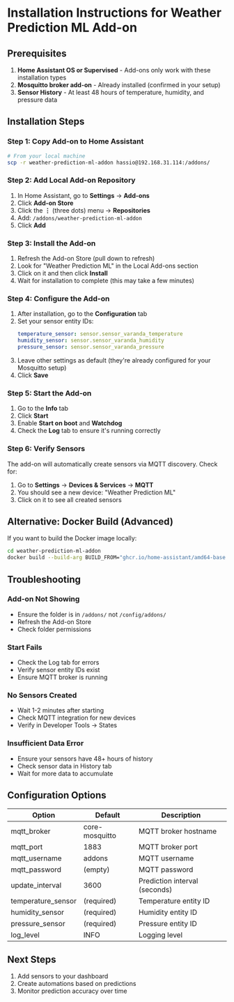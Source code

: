 # Installation Instructions for Weather Prediction ML Add-on

## Prerequisites

1. **Home Assistant OS or Supervised** - Add-ons only work with these installation types
2. **Mosquitto broker add-on** - Already installed (confirmed in your setup)
3. **Sensor History** - At least 48 hours of temperature, humidity, and pressure data

## Installation Steps

### Step 1: Copy Add-on to Home Assistant

```bash
# From your local machine
scp -r weather-prediction-ml-addon hassio@192.168.31.114:/addons/
```

### Step 2: Add Local Add-on Repository

1. In Home Assistant, go to **Settings** → **Add-ons**
2. Click **Add-on Store**
3. Click the **⋮** (three dots) menu → **Repositories**
4. Add: `/addons/weather-prediction-ml-addon`
5. Click **Add**

### Step 3: Install the Add-on

1. Refresh the Add-on Store (pull down to refresh)
2. Look for "Weather Prediction ML" in the Local Add-ons section
3. Click on it and then click **Install**
4. Wait for installation to complete (this may take a few minutes)

### Step 4: Configure the Add-on

1. After installation, go to the **Configuration** tab
2. Set your sensor entity IDs:
   ```yaml
   temperature_sensor: sensor.sensor_varanda_temperature
   humidity_sensor: sensor.sensor_varanda_humidity
   pressure_sensor: sensor.sensor_varanda_pressure
   ```
3. Leave other settings as default (they're already configured for your Mosquitto setup)
4. Click **Save**

### Step 5: Start the Add-on

1. Go to the **Info** tab
2. Click **Start**
3. Enable **Start on boot** and **Watchdog**
4. Check the **Log** tab to ensure it's running correctly

### Step 6: Verify Sensors

The add-on will automatically create sensors via MQTT discovery. Check for:

1. Go to **Settings** → **Devices & Services** → **MQTT**
2. You should see a new device: "Weather Prediction ML"
3. Click on it to see all created sensors

## Alternative: Docker Build (Advanced)

If you want to build the Docker image locally:

```bash
cd weather-prediction-ml-addon
docker build --build-arg BUILD_FROM="ghcr.io/home-assistant/amd64-base:3.19" -t weather-prediction-ml .
```

## Troubleshooting

### Add-on Not Showing
- Ensure the folder is in `/addons/` not `/config/addons/`
- Refresh the Add-on Store
- Check folder permissions

### Start Fails
- Check the Log tab for errors
- Verify sensor entity IDs exist
- Ensure MQTT broker is running

### No Sensors Created
- Wait 1-2 minutes after starting
- Check MQTT integration for new devices
- Verify in Developer Tools → States

### Insufficient Data Error
- Ensure your sensors have 48+ hours of history
- Check sensor data in History tab
- Wait for more data to accumulate

## Configuration Options

| Option | Default | Description |
|--------|---------|-------------|
| mqtt_broker | core-mosquitto | MQTT broker hostname |
| mqtt_port | 1883 | MQTT broker port |
| mqtt_username | addons | MQTT username |
| mqtt_password | (empty) | MQTT password |
| update_interval | 3600 | Prediction interval (seconds) |
| temperature_sensor | (required) | Temperature entity ID |
| humidity_sensor | (required) | Humidity entity ID |
| pressure_sensor | (required) | Pressure entity ID |
| log_level | INFO | Logging level |

## Next Steps

1. Add sensors to your dashboard
2. Create automations based on predictions
3. Monitor prediction accuracy over time